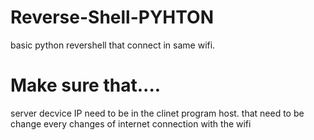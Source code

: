 # Reverse-Shell-PYHTON
basic python revershell that connect in same wifi. 
# Make sure that....
server decvice IP need to be in the clinet program host.
that need to be change every changes of internet connection with the wifi
